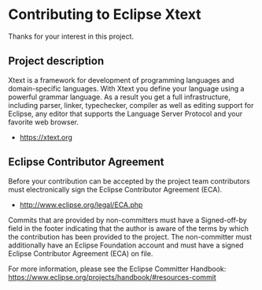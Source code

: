 # Contributing to Eclipse Xtext

Thanks for your interest in this project.

## Project description

Xtext is a framework for development of programming languages and domain-specific languages. 
With Xtext you define your language using a powerful grammar language. 
As a result you get a full infrastructure, including parser, linker, typechecker, compiler as well as editing support for Eclipse, 
any editor that supports the Language Server Protocol and your favorite web browser.

* https://xtext.org

## Eclipse Contributor Agreement

Before your contribution can be accepted by the project team contributors must
electronically sign the Eclipse Contributor Agreement (ECA).

* http://www.eclipse.org/legal/ECA.php

Commits that are provided by non-committers must have a Signed-off-by field in
the footer indicating that the author is aware of the terms by which the
contribution has been provided to the project. The non-committer must
additionally have an Eclipse Foundation account and must have a signed Eclipse
Contributor Agreement (ECA) on file.

For more information, please see the Eclipse Committer Handbook:
https://www.eclipse.org/projects/handbook/#resources-commit